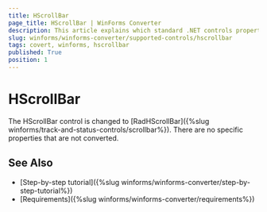 ```yaml
---
title: HScrollBar
page_title: HScrollBar | WinForms Converter
description: This article explains which standard .NET controls properties are removed and which are replaced with similar equivalents. 
slug: winforms/winforms-converter/supported-controls/hscrollbar
tags: covert, winforms, hscrollbar
published: True
position: 1
---
```


# HScrollBar

The HScrollBar control is changed to [RadHScrollBar]({%slug winforms/track-and-status-controls/scrollbar%}). There are no specific properties that are not converted.

## See Also

* [Step-by-step tutorial]({%slug winforms/winforms-converter/step-by-step-tutorial%})
* [Requirements]({%slug winforms/winforms-converter/requirements%})